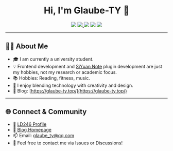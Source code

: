 <h1 align="center">Hi, I'm Glaube-TY 👋</h1>

<p align="center">
  <img src="https://readme-typing-svg.demolab.com?font=Fira+Code&pause=1000&color=00BFFF&center=true&vCenter=true&width=435&lines=University+Student;SiYuan+Note+Plugin+Hobbyist;Frontend+Enthusiast;Lov[...]
</p>

<p align="center">
  <a href="https://ld246.com/member/GlaubeTY" target="_blank">
    <img src="https://img.shields.io/badge/LD246-Profile-blue?logo=google-chrome" />
  </a>
  <img src="https://img.shields.io/badge/Frontend-JavaScript%20%7C%20TypeScript%20%7C%20CSS-orange?logo=javascript" />
  <img src="https://img.shields.io/badge/SiYuan%20Note-Plugin%20Hobbyist-success?logo=markdown" />
  <a href="https://b3log.org/siyuan/?utm_source=ld246.com" target="_blank">
    <img src="https://img.shields.io/badge/SiYuan%20Note-Official%20Site-brightgreen?logo=google-chrome" />
  </a>
</p>

---

## 🧑‍💻 About Me

- 🎓 I am currently a university student.
- 💡 Frontend development and [SiYuan Note](https://b3log.org/siyuan/?utm_source=ld246.com) plugin development are just my hobbies, not my research or academic focus.
- 📚 Hobbies: Reading, fitness, music.
- 🌈 I enjoy blending technology with creativity and design.
- 📝 Blog: [https://glaube-ty.top/](https://glaube-ty.top/)

---

## 🌐 Connect & Community

- 🔗 [LD246 Profile](https://ld246.com/member/GlaubeTY)
- 🔗 [Blog Homepage](https://glaube-ty.top/)
- 📫 Email: glaube_ty@qq.com
- 💬 Feel free to contact me via Issues or Discussions!
